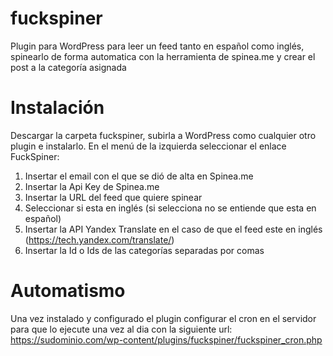 # fuckspiner
Plugin para WordPress para leer un feed tanto en español como inglés, spinearlo de forma automatica con la herramienta de spinea.me y crear el post a la categoría asignada

# Instalación
Descargar la carpeta fuckspiner, subirla a WordPress como cualquier otro plugin e instalarlo.
En el menú de la izquierda seleccionar el enlace FuckSpiner:
1. Insertar el email con el que se dió de alta en Spinea.me
2. Insertar la Api Key de Spinea.me
3. Insertar la URL del feed que quiere spinear
4. Seleccionar si esta en inglés (si selecciona no se entiende que esta en español)
5. Insertar la API Yandex Translate en el caso de que el feed este en inglés (https://tech.yandex.com/translate/)
6. Insertar la Id o Ids de las categorías separadas por comas

# Automatismo
Una vez instalado y configurado el plugin configurar el cron en el servidor para que lo ejecute una vez al dia con la siguiente url:
https://sudominio.com/wp-content/plugins/fuckspiner/fuckspiner_cron.php
